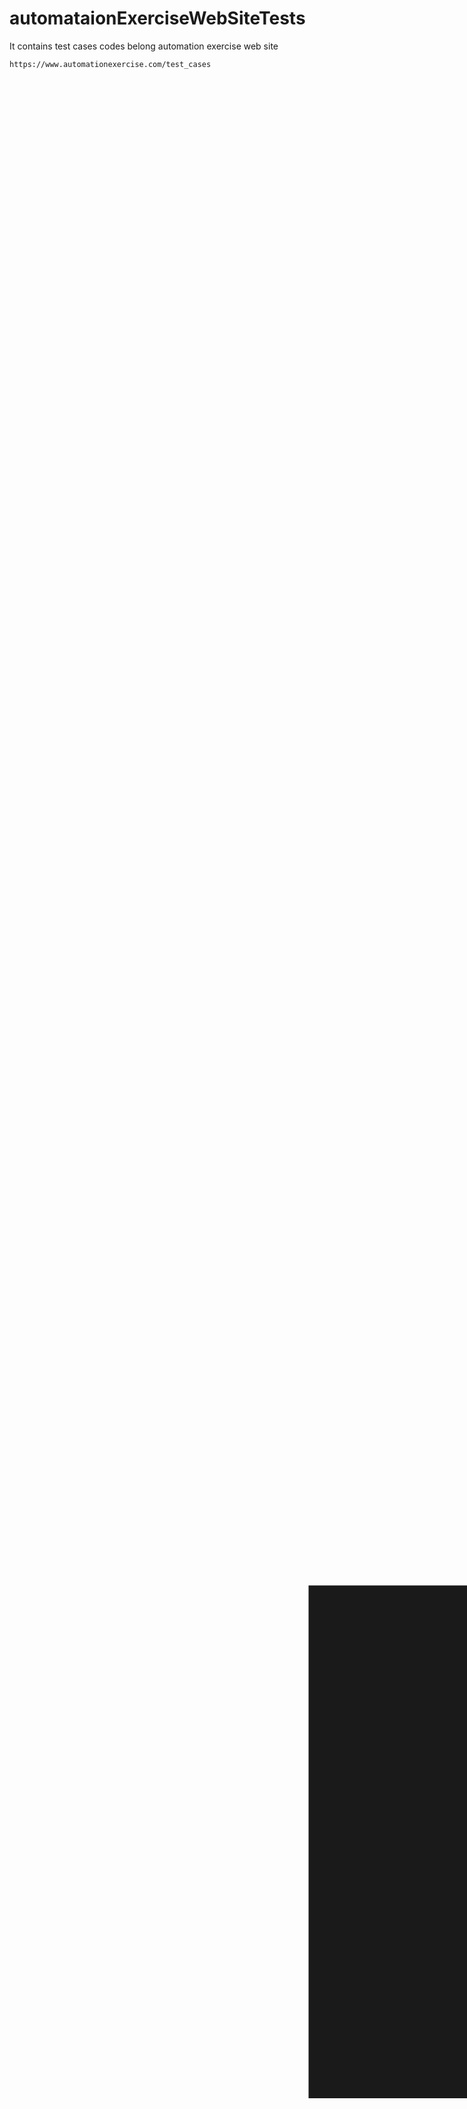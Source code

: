 # automataionExerciseWebSiteTests
It contains test cases codes belong  automation exercise web site

```
https://www.automationexercise.com/test_cases
```

<a href="https://www.automationexercise.com/test_cases" target="_blank" style="font-size:100000%;"  >Test Cases </a>
   
                                                                                                            
                                                                                                            
